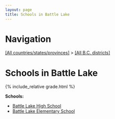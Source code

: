 ```yaml
---
layout: page
title: Schools in Battle Lake
---
```

# Navigation

[[All countries/states/provinces]](../..) > [[All B.C. districts]](..)

# Schools in Battle Lake

{% include_relative grade.html %}

**Schools:**

- [Battle Lake High School](Battle_Lake_High_School.md)
- [Battle Lake Elementary School](Battle_Lake_Elementary_School.md)
